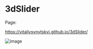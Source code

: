 # 3dSlider

Page: 

https://vitaliysynytskyi.github.io/3dSlider/

![image](https://user-images.githubusercontent.com/91220971/226173563-afa26cba-6e84-4f51-8fcd-98b965d7fab9.png)
